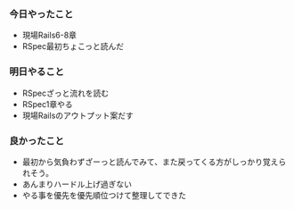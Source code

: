 ### 今日やったこと
- 現場Rails6-8章
- RSpec最初ちょこっと読んだ
### 明日やること
- RSpecざっと流れを読む
- RSpec1章やる
- 現場Railsのアウトプット案だす
### 良かったこと
- 最初から気負わずざーっと読んでみて、また戻ってくる方がしっかり覚えられそう。
- あんまりハードル上げ過ぎない
- やる事を優先を優先順位つけて整理してできた